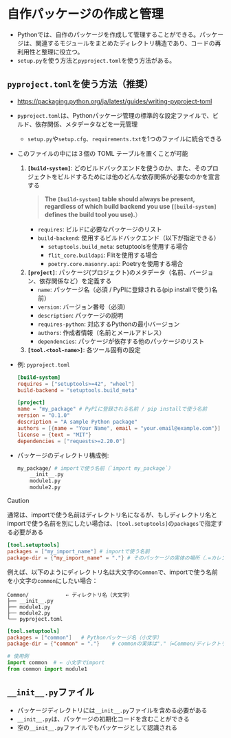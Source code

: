 # 自作パッケージの作成と管理
- Pythonでは、自作のパッケージを作成して管理することができる。パッケージは、関連するモジュールをまとめたディレクトリ構造であり、コードの再利用性と整理に役立つ。
- `setup.py`を使う方法と`pyproject.toml`を使う方法がある。

## `pyproject.toml`を使う方法（推奨）
- https://packaging.python.org/ja/latest/guides/writing-pyproject-toml

- `pyproject.toml`は、Pythonパッケージ管理の標準的な設定ファイルで、ビルド、依存関係、メタデータなどを一元管理
  - `setup.py`や`setup.cfg`、`requirements.txt`を1つのファイルに統合できる

- このファイルの中には３個の TOML テーブルを置くことが可能
  1. **`[build-system]`**: どのビルドバックエンドを使うのか、また、そのプロジェクトをビルドするためには他のどんな依存関係が必要なのかを宣言する
     > **The `[build-system]` table should always be present, regardless of which build backend you use (`[build-system]` defines the build tool you use).**）
     - `requires`: ビルドに必要なパッケージのリスト
     - `build-backend`: 使用するビルドバックエンド（以下が指定できる）
         - `setuptools.build_meta`: setuptoolsを使用する場合
         - `flit_core.buildapi`: Flitを使用する場合
         - `poetry.core.masonry.api`: Poetryを使用する場合
  2. **`[project]`**: パッケージ(プロジェクト)のメタデータ（名前、バージョン、依存関係など）を定義する
     - `name`: パッケージ名（必須 / PyPIに登録される(pip installで使う)名前）
     - `version`: バージョン番号（必須）
     - `description`: パッケージの説明
     - `requires-python`: 対応するPythonの最小バージョン
     - `authors`: 作成者情報（名前とメールアドレス）
     - `dependencies`: パッケージが依存する他のパッケージのリスト
  3. **`[tool.<tool-name>]`**: 各ツール固有の設定

- 例: `pyproject.toml`
  ```toml
  [build-system]
  requires = ["setuptools>=42", "wheel"]
  build-backend = "setuptools.build_meta"

  [project]
  name = "my_package" # PyPIに登録される名前 / pip installで使う名前
  version = "0.1.0"
  description = "A sample Python package"
  authors = [{name = "Your Name", email = "your.email@example.com"}]
  license = {text = "MIT"}
  dependencies = ["requests>=2.20.0"]
  ```

- パッケージのディレクトリ構成例:
  ```bash
  my_package/ # importで使う名前（`import my_package`）
      __init__.py
      module1.py
      module2.py
  ```

> [!CAUTION]  
> 通常は、importで使う名前はディレクトリ名になるが、もしディレクトリ名とimportで使う名前を別にしたい場合は、`[tool.setuptools]`の`packages`で指定する必要がある  
> ```toml
> [tool.setuptools]
> packages = ["my_import_name"] # importで使う名前
> package-dir = {"my_import_name" = "."} # そのパッケージの実体の場所（.=カレントディレクトリ）
> ```
> 
> 例えば、以下のようにディレクトリ名は大文字の`Common`で、importで使う名前を小文字の`common`にしたい場合：
> ```
> Common/            ← ディレクトリ名（大文字）
> ├── __init__.py
> ├── module1.py
> ├── module2.py
> └── pyproject.toml
> ```
> ```toml
> [tool.setuptools]
> packages = ["common"]   # Pythonパッケージ名（小文字）
> package-dir = {"common" = "."}    # commonの実体は"."（=Common/ディレクトリ）
> ```
> ```python
> # 使用例
> import common  # ← 小文字でimport
> from common import module1
> ```

## `__init__.py`ファイル
- パッケージディレクトリには`__init__.py`ファイルを含める必要がある
- `__init__.py`は、パッケージの初期化コードを含むことができる
- 空の`__init__.py`ファイルでもパッケージとして認識される